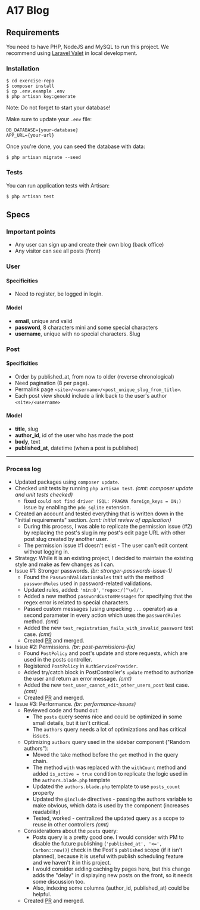 # A17 Blog

## Requirements

You need to have PHP, NodeJS and MySQL to run this project. We recommend
using [Laravel Valet](https://laravel.com/docs/8.x/valet) in local development.

### Installation

```console
$ cd exercise-repo
$ composer install
$ cp .env.example .env
$ php artisan key:generate
```

Note: Do not forget to start your database!

Make sure to update your `.env` file:

```shell
DB_DATABASE={your-database}
APP_URL={your-url}
```

Once you're done, you can seed the database with data:

```console
$ php artisan migrate --seed
```

### Tests

You can run application tests with Artisan:

```console
$ php artisan test
```

## Specs

### Important points

-   Any user can sign up and create their own blog (back office)
-   Any visitor can see all posts (front)

### User

#### Specificities

-   Need to register, be logged in login.

#### Model

-   **email**, unique and valid
-   **password**, 8 characters mini and some special characters
-   **username**, unique with no special characters. Slug

### Post

#### Specificities

-   Order by published_at, from now to older (reverse chronological)
-   Need pagination (8 per page).
-   Permalink page `<site>/<username>/<post_unique_slug_from_title>`.
-   Each post view should include a link back to the user's author `<site>/<username>`

#### Model

-   **title**, slug
-   **author_id**, id of the user who has made the post
-   **body**, text
-   **published_at**, datetime (when a post is published)

---

### Process log

-   Updated packages using `composer update`.
-   Checked unit tests by running `php artisan test`. _(cmt: composer update and unit tests checked)_
    -   fixed `could not find driver (SQL: PRAGMA foreign_keys = ON;)` issue by enabling the `pdo_sqlite` extension.
-   Created an account and tested everything that is written down in the "Initial requirements" section. _(cmt: initial review of application)_
    -   During this process, I was able to replicate the permission issue (#2) by replacing the post's slug in my post's edit page URL with other post slug created by another user.
    -   The permission issue #1 doesn't exist - The user can't edit content without logging in.
-   Strategy: While it is an existing project, I decided to maintain the existing style and make as few changes as I can.
-   Issue #1: Stronger passwords. _(br: stronger-passwords-issue-1)_
    -   Found the `PasswordValidationRules` trait with the method `passwordRules` used in password-related validations.
    -   Updated rules, added: `'min:8'`, `'regex:/[^\w]/'`.
    -   Added a new method `passwordCustomMessages` for specifying that the regex error is related to special characters.
    -   Passed custom messages (using unpacking `...` operator) as a second parameter in every action which uses the `passwordRules` method. _(cmt)_
    -   Added the new `test_registration_fails_with_invalid_password` test case. _(cmt)_
    -   Created [PR](https://github.com/MaestroError/area-17-care-exercise/pull/1) and merged.
-   Issue #2: Permissions. _(br: post-permissions-fix)_
    -   Found `PostPolicy` and post's update and store requests, which are used in the posts controller.
    -   Registered `PostPolicy` in `AuthServiceProvider`.
    -   Added try/catch block in PostController's `update` method to authorize the user and return an error message. _(cmt)_
    -   Added the new `test_user_cannot_edit_other_users_post` test case. _(cmt)_
    -   Created [PR](https://github.com/MaestroError/area-17-care-exercise/pull/2) and merged.
-   Issue #3: Performance. _(br: performance-issues)_
    -   Reviewed code and found out:
        -   The `posts` query seems nice and could be optimized in some small details, but it isn't critical.
        -   The `authors` query needs a lot of optimizations and has critical issues.
    -   Optimizing `authors` query used in the sidebar component ("Random authors"):
        -   Moved the take method before the `get` method in the query chain.
        -   The method `with` was replaced with the `withCount` method and added `is_active = true` condition to replicate the logic used in the `authors.blade.php` template
        -   Updated the `authors.blade.php` template to use `posts_count` property
        -   Updated the `@include` directives - passing the authors variable to make obvious, which data is used by the component (increases readability)
        -   Tested, worked - centralized the updated query as a scope to reuse in other controllers _(cmt)_
    -   Considerations about the `posts` query:
        -   Posts query is a pretty good one. I would consider with PM to disable the future publishing (`'published_at', '<=', Carbon::now()`) check in the Post's `published` scope (if it isn't planned), because it is useful with publish scheduling feature and we haven't it in this project.
        -   I would consider adding caching by pages here, but this change adds the "delay" in displaying new posts on the front, so it needs some discussion too.
        -   Also, indexing some columns (author_id, published_at) could be helpful.
    -   Created [PR](https://github.com/MaestroError/area-17-care-exercise/pull/3) and merged.

